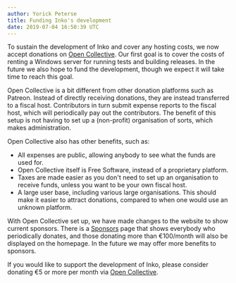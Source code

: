 ```yaml
---
author: Yorick Peterse
title: Funding Inko's development
date: 2019-07-04 16:50:39 UTC
---
```

<!-- vale off -->

To sustain the development of Inko and cover any hosting costs, we now accept
donations on [Open Collective][open collective]. Our first goal is to cover the
costs of renting a Windows server for running tests and building releases. In
the future we also hope to fund the development, though we expect it will take
time to reach this goal.

<!-- READ MORE -->

Open Collective is a bit different from other donation platforms such as
Patreon. Instead of directly receiving donations, they are instead transferred
to a fiscal host. Contributors in turn submit expense reports to the fiscal
host, which will periodically pay out the contributors. The benefit of this
setup is not having to set up a (non-profit) organisation of sorts, which makes
administration.

Open Collective also has other benefits, such as:

* All expenses are public, allowing anybody to see what the funds are used for.
* Open Collective itself is Free Software, instead of a proprietary platform.
* Taxes are made easier as you don't need to set up an organisation to receive
  funds, unless you want to be your own fiscal host.
* A large user base, including various large organisations. This should make it
  easier to attract donations, compared to when one would use an unknown
  platform.

With Open Collective set up, we have made changes to the website to show current
sponsors. There is a [Sponsors](/sponsors) page that shows everybody who
periodically donates, and those donating more than €100/month will also be
displayed on the homepage. In the future we may offer more benefits to sponsors.

If you would like to support the development of Inko, please consider donating
€5 or more per month via [Open Collective][open collective].

[open collective]: https://opencollective.com/inko-lang
